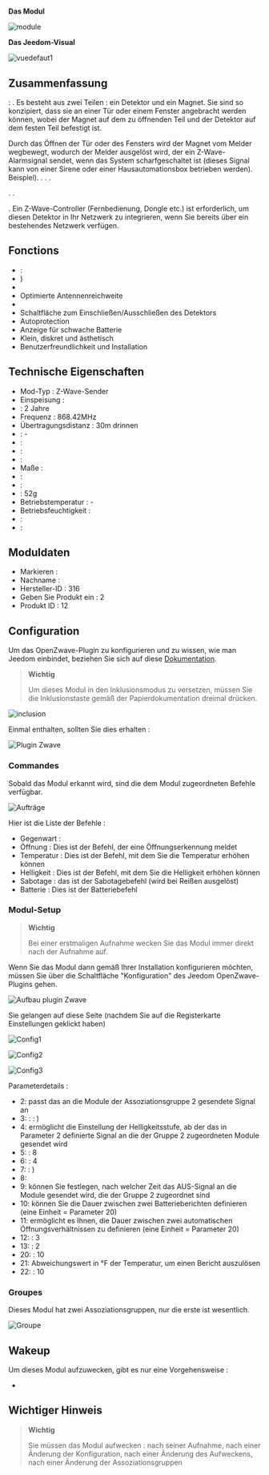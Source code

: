 # 

**Das Modul**

![module](images/philio.pst02a/module.jpg)

**Das Jeedom-Visual**

![vuedefaut1](images/philio.pst02a/vuedefaut1.jpg)

## Zusammenfassung

 : . Es besteht aus zwei Teilen : ein Detektor und ein Magnet. Sie sind so konzipiert, dass sie an einer Tür oder einem Fenster angebracht werden können, wobei der Magnet auf dem zu öffnenden Teil und der Detektor auf dem festen Teil befestigt ist.

Durch das Öffnen der Tür oder des Fensters wird der Magnet vom Melder wegbewegt, wodurch der Melder ausgelöst wird, der ein Z-Wave-Alarmsignal sendet, wenn das System scharfgeschaltet ist (dieses Signal kann von einer Sirene oder einer Hausautomationsbox betrieben werden). Beispiel). . . .

. .

. Ein Z-Wave-Controller (Fernbedienung, Dongle etc.) ist erforderlich, um diesen Detektor in Ihr Netzwerk zu integrieren, wenn Sie bereits über ein bestehendes Netzwerk verfügen.

## Fonctions

-   : 
-   )
-   
-   Optimierte Antennenreichweite
-   
-   Schaltfläche zum Einschließen/Ausschließen des Detektors
-   Autoprotection
-   Anzeige für schwache Batterie
-   Klein, diskret und ästhetisch
-   Benutzerfreundlichkeit und Installation

## Technische Eigenschaften

-   Mod-Typ : Z-Wave-Sender
-   Einspeisung : 
-    : 2 Jahre
-   Frequenz : 868.42MHz
-   Übertragungsdistanz : 30m drinnen
-    : -
-    : 
-    : 
-    : 
-   Maße :
  -    : 
  -    : 
-    : 52g
-   Betriebstemperatur : -
-   Betriebsfeuchtigkeit : 
-    : 
-    : 

## Moduldaten

-   Markieren : 
-   Nachname : 
-   Hersteller-ID : 316
-   Geben Sie Produkt ein : 2
-   Produkt ID : 12

## Configuration

Um das OpenZwave-Plugin zu konfigurieren und zu wissen, wie man Jeedom einbindet, beziehen Sie sich auf diese [Dokumentation](https://doc.jeedom.com/de_DE/plugins/automation%20protocol/openzwave/).

> **Wichtig**
>
> Um dieses Modul in den Inklusionsmodus zu versetzen, müssen Sie die Inklusionstaste gemäß der Papierdokumentation dreimal drücken.

![inclusion](images/philio.pst02a/inclusion.jpg)

Einmal enthalten, sollten Sie dies erhalten :

![Plugin Zwave](images/philio.pst02a/information.jpg)

### Commandes

Sobald das Modul erkannt wird, sind die dem Modul zugeordneten Befehle verfügbar.

![Aufträge](images/philio.pst02a/commandes.jpg)

Hier ist die Liste der Befehle :

-   Gegenwart : 
-   Öffnung : Dies ist der Befehl, der eine Öffnungserkennung meldet
-   Temperatur : Dies ist der Befehl, mit dem Sie die Temperatur erhöhen können
-   Helligkeit : Dies ist der Befehl, mit dem Sie die Helligkeit erhöhen können
-   Sabotage : das ist der Sabotagebefehl (wird bei Reißen ausgelöst)
-   Batterie : Dies ist der Batteriebefehl

### Modul-Setup

> **Wichtig**
>
> Bei einer erstmaligen Aufnahme wecken Sie das Modul immer direkt nach der Aufnahme auf.

Wenn Sie das Modul dann gemäß Ihrer Installation konfigurieren möchten, müssen Sie über die Schaltfläche "Konfiguration" des Jeedom OpenZwave-Plugins gehen.

![Aufbau plugin Zwave](images/plugin/bouton_configuration.jpg)

Sie gelangen auf diese Seite (nachdem Sie auf die Registerkarte Einstellungen geklickt haben)

![Config1](images/philio.pst02a/config1.jpg)

![Config2](images/philio.pst02a/config2.jpg)

![Config3](images/philio.pst02a/config3.jpg)

Parameterdetails :

-   2: passt das an die Module der Assoziationsgruppe 2 gesendete Signal an
-   3:  : : )
-   4: ermöglicht die Einstellung der Helligkeitsstufe, ab der das in Parameter 2 definierte Signal an die der Gruppe 2 zugeordneten Module gesendet wird
-   5:  : 8
-   6:  : 4
-   7:  : )
-   8: 
-   9: können Sie festlegen, nach welcher Zeit das AUS-Signal an die Module gesendet wird, die der Gruppe 2 zugeordnet sind
-   10: können Sie die Dauer zwischen zwei Batterieberichten definieren (eine Einheit = Parameter 20)
-   11: ermöglicht es Ihnen, die Dauer zwischen zwei automatischen Öffnungsverhältnissen zu definieren (eine Einheit = Parameter 20)
-   12:  : 3
-   13:  : 2
-   20:  : 10
-   21: Abweichungswert in °F der Temperatur, um einen Bericht auszulösen
-   22:  : 10

### Groupes

Dieses Modul hat zwei Assoziationsgruppen, nur die erste ist wesentlich.

![Groupe](images/philio.pst02a/groupe.jpg)

## Wakeup

Um dieses Modul aufzuwecken, gibt es nur eine Vorgehensweise :

-   

## Wichtiger Hinweis

> **Wichtig**
>
> Sie müssen das Modul aufwecken : nach seiner Aufnahme, nach einer Änderung der Konfiguration, nach einer Änderung des Aufweckens, nach einer Änderung der Assoziationsgruppen

